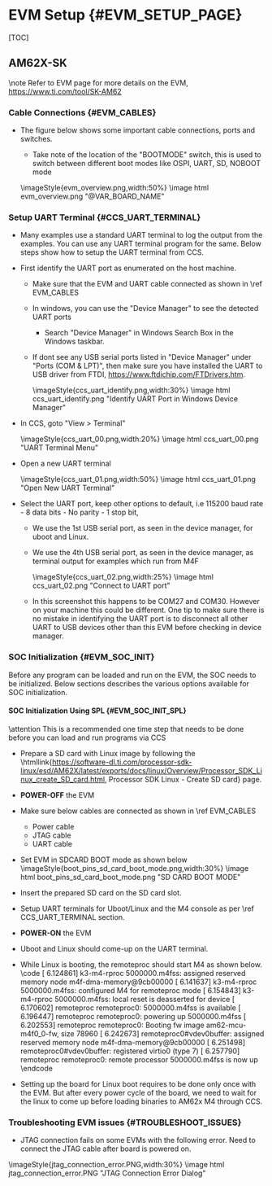 #  EVM Setup {#EVM_SETUP_PAGE}

[TOC]

## AM62X-SK

\note Refer to EVM page for more details on the EVM, https://www.ti.com/tool/SK-AM62

### Cable Connections {#EVM_CABLES}

- The figure below shows some important cable connections, ports and switches.
  - Take note of the location of the "BOOTMODE" switch, this is used to
    switch between different boot modes like OSPI, UART, SD, NOBOOT mode

  \imageStyle{evm_overview.png,width:50%}
  \image html evm_overview.png "@VAR_BOARD_NAME"

### Setup UART Terminal {#CCS_UART_TERMINAL}

- Many examples use a standard UART terminal to log the output from the examples.
  You can use any UART terminal program for the same. Below steps show how to setup
  the UART terminal from CCS.

- First identify the UART port as enumerated on the host machine.

  - Make sure that the EVM and UART cable connected as shown in \ref EVM_CABLES

  - In windows, you can use the "Device Manager" to see the detected UART ports
    - Search "Device Manager" in Windows Search Box in the Windows taskbar.

  - If dont see any USB serial ports listed in "Device Manager" under "Ports (COM & LPT)",
    then make sure you have installed the UART to USB driver from FTDI, https://www.ftdichip.com/FTDrivers.htm.

    \imageStyle{ccs_uart_identify.png,width:30%}
    \image html ccs_uart_identify.png "Identify UART Port in Windows Device Manager"

- In CCS, goto "View > Terminal"

    \imageStyle{ccs_uart_00.png,width:20%}
    \image html ccs_uart_00.png "UART Terminal Menu"

- Open a new UART terminal

    \imageStyle{ccs_uart_01.png,width:50%}
    \image html ccs_uart_01.png "Open New UART Terminal"

- Select the UART port, keep other options to default, i.e 115200 baud rate - 8 data bits - No parity - 1 stop bit,
  - We use the 1st USB serial port, as seen in the device manager, for uboot and Linux.
  - We use the 4th USB serial port, as seen in the device manager, as terminal output for examples which run from M4F

      \imageStyle{ccs_uart_02.png,width:25%}
      \image html ccs_uart_02.png "Connect to UART port"

  - In this screenshot this happens to be COM27 and COM30. However on your machine this could be different.
    One tip to make sure there is no mistake in identifying the UART port is to disconnect all other UART to USB devices other than this EVM before checking in device manager.

### SOC Initialization {#EVM_SOC_INIT}

Before any program can be loaded and run on the EVM, the SOC needs to be initialized.
Below sections describes the various options available for SOC initialization.

#### SOC Initialization Using SPL {#EVM_SOC_INIT_SPL}
\attention This is a recommended one time step that needs to be done before
           you can load and run programs via CCS

- Prepare a SD card with Linux image by following the \htmllink{https://software-dl.ti.com/processor-sdk-linux/esd/AM62X/latest/exports/docs/linux/Overview/Processor_SDK_Linux_create_SD_card.html, Processor SDK Linux - Create SD card} page.

- **POWER-OFF** the EVM

- Make sure below cables are connected as shown in \ref EVM_CABLES
  - Power cable
  - JTAG cable
  - UART cable

- Set EVM in SDCARD BOOT mode as shown below
  \imageStyle{boot_pins_sd_card_boot_mode.png,width:30%}
  \image html boot_pins_sd_card_boot_mode.png "SD CARD BOOT MODE"

- Insert the prepared SD card on the SD card slot.

- Setup UART terminals for Uboot/Linux and the M4 console as per \ref CCS_UART_TERMINAL section.

- **POWER-ON** the EVM

- Uboot and Linux should come-up on the UART terminal.

- While Linux is booting, the remoteproc should start M4 as shown below.
\code
[    6.124861] k3-m4-rproc 5000000.m4fss: assigned reserved memory node m4f-dma-memory@9cb00000
[    6.141637] k3-m4-rproc 5000000.m4fss: configured M4 for remoteproc mode
[    6.154843] k3-m4-rproc 5000000.m4fss: local reset is deasserted for device
[    6.170602] remoteproc remoteproc0: 5000000.m4fss is available
[    6.196447] remoteproc remoteproc0: powering up 5000000.m4fss
[    6.202553] remoteproc remoteproc0: Booting fw image am62-mcu-m4f0_0-fw, size 78960
[    6.242673]  remoteproc0#vdev0buffer: assigned reserved memory node m4f-dma-memory@9cb00000
[    6.251498]  remoteproc0#vdev0buffer: registered virtio0 (type 7)
[    6.257790] remoteproc remoteproc0: remote processor 5000000.m4fss is now up
\endcode

- Setting up the board for Linux boot requires to be done only once with the EVM. But after every power cycle of the board, we need to wait for the linux to come up before loading binaries to AM62x M4 through CCS.

### Troubleshooting EVM issues {#TROUBLESHOOT_ISSUES}

 - JTAG connection fails on some EVMs with the following error. Need to connect the JTAG cable after board is powered on.

  \imageStyle{jtag_connection_error.PNG,width:30%}
  \image html jtag_connection_error.PNG "JTAG Connection Error Dialog"

